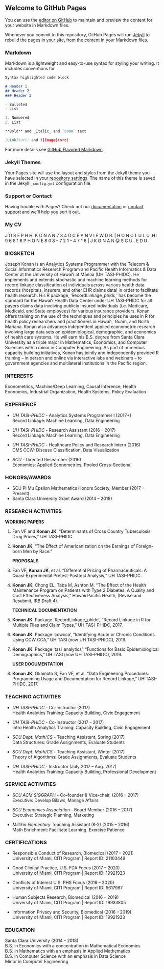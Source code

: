 ## Welcome to GitHub Pages

You can use the [editor on GitHub](https://github.com/jkonan/jkonan.github.io/edit/master/README.md) to maintain and preview the content for your website in Markdown files.

Whenever you commit to this repository, GitHub Pages will run [Jekyll](https://jekyllrb.com/) to rebuild the pages in your site, from the content in your Markdown files.

### Markdown

Markdown is a lightweight and easy-to-use syntax for styling your writing. It includes conventions for

```markdown
Syntax highlighted code block

# Header 1
## Header 2
### Header 3

- Bulleted
- List

1. Numbered
2. List

**Bold** and _Italic_ and `Code` text

[Link](url) and ![Image](src)
```

For more details see [GitHub Flavored Markdown](https://guides.github.com/features/mastering-markdown/).

### Jekyll Themes

Your Pages site will use the layout and styles from the Jekyll theme you have selected in your [repository settings](https://github.com/jkonan/jkonan.github.io/settings). The name of this theme is saved in the Jekyll `_config.yml` configuration file.

### Support or Contact

Having trouble with Pages? Check out our [documentation](https://help.github.com/categories/github-pages-basics/) or [contact support](https://github.com/contact) and we’ll help you sort it out.

### My CV

J O S E P H   H.   K O N A N
7 3 4   O C E A N  V I E W  D R.   |    H O N O L U L U,   H  I    9 6 8 1 6
P H O N E  8 0 8 – 7 2 1 – 4 7 1 6   |   J K O N A N @ S C U . E D U 

### BIOSKETCH
Joseph Konan is an Analytics Systems Programmer with the Telecom & Social Informatics Research Program and Pacific Health Informatics & Data Center at the University of Hawaiʻi at Mānoa (UH TASI-PHIDC).  He implements and extends stochastic and machine learning methods for record linkage classification of individuals across various health data records (hospitals, insurers, and other EHR claims data) in order to facilitate health research.  His R package, ‘RecordLinkage_phidc,’ has become the standard for the Hawaiʻi Health Data Center under UH TASI-PHIDC for all payers claims data involving publicly insured individuals (i.e. Medicare, Medicaid, and State employees) for various insurance providers. Konan offers training on the use of the techniques and principles he uses in R for health policy researchers and practitioners in Hawaiʻi, Guam, and North Mariana.  Konan also advances independent applied econometric research involving large data sets on epidemiological, demographic, and economics of health care systems.  He will earn his B.S. degree from Santa Clara University as a triple major in Mathematics, Economics, and Computer Sciences with a minor in Computer Engineering. As part of numerous capacity building initiatives, Konan has jointly and independently provided R training – in person and online via interactive labs and webinars – to government agencies and multilateral institutions in the Pacific region.  

### INTERESTS
Econometrics, Machine/Deep Learning, Causal Inference, Health Economics, Industrial Organization, Health Systems, Policy Evaluation

### EXPERIENCE
- *UH TASI-PHIDC* - Analytics Systems Programmer I	(2017+)  
Record Linkage: Machine Learning, Data Engineering  

- *UH TASI-PHIDC* - Research Assistant	(2016 – 2017)  
Record Linkage: Machine Learning, Data Engineering  

- *UH TASI-PHIDC* - Healthcare Policy and Research Intern	(2016)  
CMS CCW: Disease Classification, Data Visualization  

- *SCU* - Directed Researcher (2016)  
Economics: Applied Econometrics, Pooled Cross-Sectional

### HONORS/AWARDS
- SCU Pi Mu Epsilon Mathematics Honors Society, Member (2017 – Present)  
- Santa Clara University Grant Award (2014 – 2018)

### RESEARCH ACTIVITIES
**WORKING PAPERS**  
1.	Fan VF and **Konan JK**. “Determinants of Cross Country Tuberculosis Drug Prices,” UH TASI-PHIDC.

2.	**Konan JK**, “The Effect of Americanization on the Earnings of Foreign-born Men by Race.”

    **PROPOSALS**  
3.	Fan VF, **Konan JK**, et al. “Differential Pricing of Pharmaceuticals: A Quasi-Experimental Pretest-Posttest Analysis,” UH TASI-PHIDC.

4.	**Konan JK**, Chong EL, Taba M, Ashton M. “The Effect of the Health Maintenance Program on Patients with Type 2 Diabetes: A Quality and Cost Effectiveness Analysis,” Hawaii Pacific Health, (Revise and Resubmit, IRB Draft 4).

    **TECHNICAL DOCUMENTATION**  
5.	**Konan JK**. Package 'RecordLinkage_phidc', “Record Linkage in R for Multiple Files and Claim Types,” UH TASI-PHIDC, 2017.

6.	**Konan JK**. Package ‘ccwcca’, “Identifying Acute or Chronic Conditions Using CCW CCA,” UH TASI (now UH TASI-PHIDC), 2016.

7.	**Konan JK**. Package ‘tasi_analytics’, “Functions for Basic Epidemiological Demographics,” UH TASI (now UH TASI-PHIDC), 2016.

    **USER DOCUMENTATION**  
8.	**Konan JK**, Okamoto S, Fan VF, et al. “Data Engineering Procedures: Programming Usage and Documentation for Record Linkage,” UH TASI-PHIDC, 2017.

### TEACHING ACTIVITIES
- *UH TASI-PHIDC* - Co-Instructor (2017)  
Health Analytics Training: Capacity Building, Civic Engagement

- *UH TASI-PHIDC* - Co-Instructor (2017 – 2017)  
Intro Health Analytics Training: Capacity Building, Civic Engagement

- *SCU Dept. Math/CS* - Teaching Assistant, Spring (2017)  
Data Structures: Grade Assignments, Evaluate Students

- *SCU Dept. Math/CS* - Teaching Assistant, Winter (2017)  
Theory of Algorithms: Grade Assignments, Evaluate Students

- *UH TASI-PHIDC* - Instructor (July 2017 – Aug. 2017)  
Health Analytics Training: Capacity Building, Professional Development

### SERVICE ACTIVITIES
- *SCU ACM SIGGRAPH* - Co-founder & Vice-chair, 	(2016 – 2017)  
Executive: Develop Bilaws, Manage Affairs  

- *SCU Economics Association* - Board Member (2016 – 2017)  
Executive: Strategic Planning, Marketing  

- *Millikin Elementary* Teaching Assistant (K-2) (2015 – 2016)  
Math Enrichment: Facilitate Learning, Exercise Patience  

### CERTIFICATIONS
- Responsible Conduct of Research, Biomedical (2017 – 2021)  
University of Miami, CITI Program | Report ID: 21103449  

- Good Clinical Practice, U.S. FDA Focus (2017 – 2020)  
University of Miami, CITI Program | Report ID: 19921923  

- Conflicts of Interest U.S. PHS Focus (2016 – 2020)  
University of Miami, CITI Program | Report ID: 5617967  

- Human Subjects Research, Biomedical (2016 – 2019)  
University of Miami, CITI Program | Report ID: 19933805  

- Information Privacy and Security, Biomedical (2016 – 2019)  
University of Miami, CITI Program | Report ID: 19921923  

### EDUCATION
Santa Clara University (2014 – 2018)  
B.S. in Economics with a concentration in Mathematical Economics  
B.S. in Mathematics with an emphasis in Applied Mathematics  
B.S. in Computer Science with an emphasis in Data Science  
Minor in Computer Engineering
